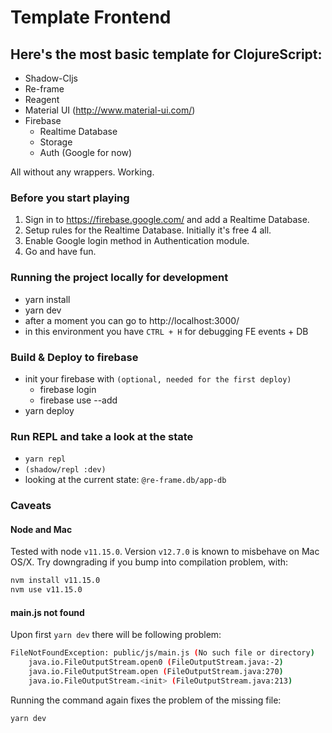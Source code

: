 # Template Frontend

## Here's the most basic template for ClojureScript: 
- Shadow-Cljs
- Re-frame
- Reagent
- Material UI (http://www.material-ui.com/)
- Firebase
    - Realtime Database
    - Storage
    - Auth (Google for now)

All without any wrappers. Working.

### Before you start playing

1. Sign in to https://firebase.google.com/ and add a Realtime Database.
2. Setup rules for the Realtime Database. Initially it's free 4 all.
3. Enable Google login method in Authentication module.
4. Go and have fun.

### Running the project locally for development

- yarn install
- yarn dev
- after a moment you can go to http://localhost:3000/
- in this environment you have `CTRL + H` for debugging FE events + DB

### Build & Deploy to firebase
- init your firebase with `(optional, needed for the first deploy)` 
    - firebase login
    - firebase use --add
- yarn deploy

### Run REPL and take a look at the state
- `yarn repl`
- `(shadow/repl :dev)`
- looking at the current state: `@re-frame.db/app-db`

### Caveats

#### Node and Mac
Tested with node `v11.15.0`. 
Version `v12.7.0` is known to misbehave on Mac OS/X. Try downgrading if you bump into compilation problem, with:
```bash
nvm install v11.15.0
nvm use v11.15.0
```

#### main.js not found
Upon first `yarn dev` there will be following problem:
```bash
FileNotFoundException: public/js/main.js (No such file or directory)
	java.io.FileOutputStream.open0 (FileOutputStream.java:-2)
	java.io.FileOutputStream.open (FileOutputStream.java:270)
	java.io.FileOutputStream.<init> (FileOutputStream.java:213)
```
Running the command again fixes the problem of the missing file:
```bash
yarn dev
```

